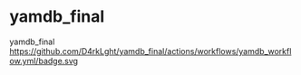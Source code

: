 # yamdb_final
yamdb_final
https://github.com/D4rkLght/yamdb_final/actions/workflows/yamdb_workflow.yml/badge.svg